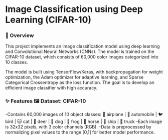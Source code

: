 <h1>Image Classification using Deep Learning (CIFAR-10)</h1>

<h3>📌 Overview</h3>
This project implements an image classification model using deep learning and Convolutional Neural Networks (CNNs). The model is trained on the CIFAR-10 dataset, which consists of 60,000 color images categorized into 10 classes.

The model is built using TensorFlow/Keras, with backpropagation for weight optimization, the Adam optimizer for adaptive learning, and Sparse Categorical Crossentropy as the loss function. The goal is to develop an efficient image classifier with high accuracy.

<h3>✨ Features
🖼 Dataset: CIFAR-10</h3>
-Contains 60,000 images of 10 object classes:
🚀 airplane | 🚗 automobile | 🐦 bird | 🐱 cat | 🦌 deer | 🐶 dog | 🐸 frog | 🐎 horse | 🚢 ship | 🚚 truck
-Each image is 32x32 pixels, with 3 color channels (RGB).
-Data is preprocessed by normalizing pixel values to the range [0,1] for better model performance.

